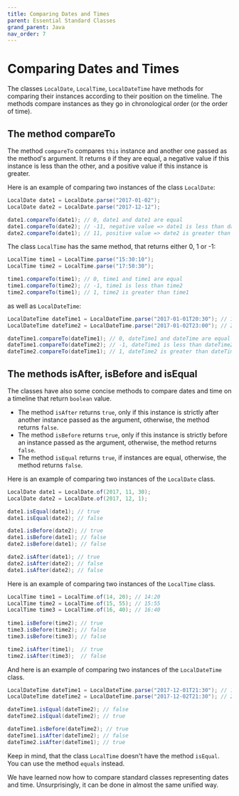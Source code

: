 ```yaml
---
title: Comparing Dates and Times
parent: Essential Standard Classes
grand_parent: Java
nav_order: 7
---
```


# Comparing Dates and Times

The classes `LocalDate`, `LocalTime`, `LocalDateTime` have methods for comparing their instances according to their position on the timeline. The methods compare instances as they go in chronological order (or the order of time).

## The method compareTo

The method `compareTo` compares `this` instance and another one passed as the method's argument. It returns `0` if they are equal, a negative value if this instance is less than the other, and a positive value if this instance is greater.

Here is an example of comparing two instances of the class `LocalDate`:

```java
LocalDate date1 = LocalDate.parse("2017-01-02");
LocalDate date2 = LocalDate.parse("2017-12-12");

date1.compareTo(date1); // 0, date1 and date1 are equal
date1.compareTo(date2); // -11, negative value => date1 is less than date2
date2.compareTo(date1); // 11, positive value => date2 is greater than date1
```

The class `LocalTime` has the same method, that returns either 0, 1 or -1:

```java
LocalTime time1 = LocalTime.parse("15:30:10");
LocalTime time2 = LocalTime.parse("17:50:30");

time1.compareTo(time1); // 0, time1 and time1 are equal
time1.compareTo(time2); // -1, time1 is less than time2
time2.compareTo(time1); // 1, time2 is greater than time1
```

as well as `LocalDateTime`:

```java
LocalDateTime dateTime1 = LocalDateTime.parse("2017-01-01T20:30"); // 1 January 2017, 20:30
LocalDateTime dateTime2 = LocalDateTime.parse("2017-01-02T23:00"); // 2 January 2017, 23:00

dateTime1.compareTo(dateTime1); // 0, dateTime1 and dateTime are equal
dateTime1.compareTo(dateTime2); // -1, dateTime1 is less than dateTime2
dateTime2.compareTo(dateTime1); // 1, dateTime2 is greater than dateTime1
```

## The methods isAfter, isBefore and isEqual

The classes have also some concise methods to compare dates and time on a timeline that return `boolean` value.

- The method `isAfter` returns `true`, only if this instance is strictly after another instance passed as the argument, otherwise, the method returns `false`.
- The method `isBefore` returns `true`, only if this instance is strictly before an instance passed as the argument, otherwise, the method returns `false`.
- The method `isEqual` returns `true`, if instances are equal, otherwise, the method returns `false`.

Here is an example of comparing two instances of the `LocalDate` class.

```java
LocalDate date1 = LocalDate.of(2017, 11, 30);
LocalDate date2 = LocalDate.of(2017, 12, 1);

date1.isEqual(date1); // true
date1.isEqual(date2); // false

date1.isBefore(date2); // true
date1.isBefore(date1); // false
date2.isBefore(date1); // false

date2.isAfter(date1); // true
date2.isAfter(date2); // false
date1.isAfter(date2); // false
```

Here is an example of comparing two instances of the `LocalTime` class.

```java
LocalTime time1 = LocalTime.of(14, 20); // 14:20
LocalTime time2 = LocalTime.of(15, 55); // 15:55
LocalTime time3 = LocalTime.of(16, 40); // 16:40
        
time1.isBefore(time2); // true
time3.isBefore(time2); // false
time3.isBefore(time3); // false

time2.isAfter(time1);  // true
time2.isAfter(time3);  // false
```

And here is an example of comparing two instances of the `LocalDateTime` class.

```java
LocalDateTime dateTime1 = LocalDateTime.parse("2017-12-01T21:30"); // 1 December 2017, 21:30
LocalDateTime dateTime2 = LocalDateTime.parse("2017-12-02T21:30"); // 2 December 2017, 21:30

dateTime1.isEqual(dateTime2); // false
dateTime2.isEqual(dateTime2); // true

dateTime1.isBefore(dateTime2); // true
dateTime1.isAfter(dateTime2); // false
dateTime2.isAfter(dateTime1); // true
```

Keep in mind, that the class `LocalTime` doesn't have the method `isEqual`. You can use the method `equals` instead.

We have learned now how to compare standard classes representing dates and time. Unsurprisingly, it can be done in almost the same unified way.